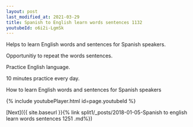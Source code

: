 ```yaml
---
layout: post
last_modified_at: 2021-03-29
title: Spanish to English learn words sentences 1132 
youtubeId: o6i2i-LgmSk
---
```

 
 
Helps to learn English words and sentences for Spanish speakers.

Opportunitiy to repeat the words sentences. 

Practice English language. 
 
10 minutes practice every day. 
 
How to learn English words and sentences for Spanish speakers 
 
{% include youtubePlayer.html id=page.youtubeId %}
 
 
[Next]({{ site.baseurl }}{% link  split1/_posts/2018-01-05-Spanish to english learn words sentences 1251 .md%})
 
